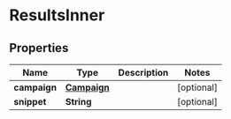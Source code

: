 

# ResultsInner


## Properties

| Name | Type | Description | Notes |
|------------ | ------------- | ------------- | -------------|
|**campaign** | [**Campaign**](Campaign.md) |  |  [optional] |
|**snippet** | **String** |  |  [optional] |



